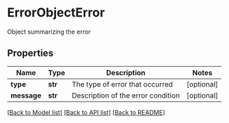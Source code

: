 # ErrorObjectError

Object summarizing the error
## Properties
Name | Type | Description | Notes
------------ | ------------- | ------------- | -------------
**type** | **str** | The type of error that occurred | [optional] 
**message** | **str** | Description of the error condition | [optional] 

[[Back to Model list]](../README.md#documentation-for-models) [[Back to API list]](../README.md#documentation-for-api-endpoints) [[Back to README]](../README.md)


